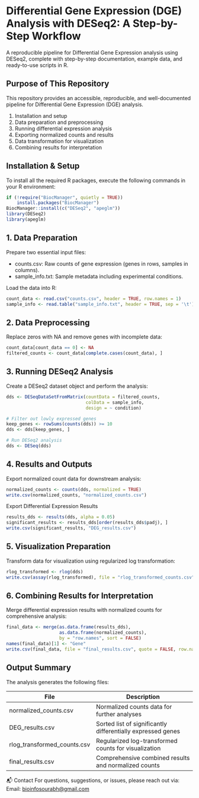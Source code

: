 # Differential Gene Expression (DGE) Analysis with DESeq2: A Step-by-Step Workflow
A reproducible pipeline for Differential Gene Expression analysis using DESeq2, complete with step-by-step documentation, example data, and ready-to-use scripts in R.

## Purpose of This Repository
This repository provides an accessible, reproducible, and well-documented pipeline for Differential Gene Expression (DGE) analysis.
1. Installation and setup
2. Data preparation and preprocessing
3. Running differential expression analysis
4. Exporting normalized counts and results
5. Data transformation for visualization
6. Combining results for interpretation

## Installation & Setup
To install all the required R packages, execute the following commands in your R environment:
```r
if (!require("BiocManager", quietly = TRUE))
    install.packages("BiocManager")
BiocManager::install(c("DESeq2", "apeglm"))
library(DESeq2)
library(apeglm)
```

## 1. Data Preparation
Prepare two essential input files:
- counts.csv: Raw counts of gene expression (genes in rows, samples in columns).
- sample_info.txt: Sample metadata including experimental conditions.

Load the data into R:
```r
count_data <- read.csv("counts.csv", header = TRUE, row.names = 1)
sample_info <- read.table("sample_info.txt", header = TRUE, sep = '\t')
```

## 2. Data Preprocessing
Replace zeros with NA and remove genes with incomplete data:
```r
count_data[count_data == 0] <- NA
filtered_counts <- count_data[complete.cases(count_data), ]
```

## 3. Running DESeq2 Analysis
Create a DESeq2 dataset object and perform the analysis:
```r
dds <- DESeqDataSetFromMatrix(countData = filtered_counts, 
                              colData = sample_info, 
                              design = ~ condition)

# Filter out lowly expressed genes
keep_genes <- rowSums(counts(dds)) >= 10
dds <- dds[keep_genes, ]

# Run DESeq2 analysis
dds <- DESeq(dds)
```

## 4. Results and Outputs
Export normalized count data for downstream analysis:
```r
normalized_counts <- counts(dds, normalized = TRUE)
write.csv(normalized_counts, "normalized_counts.csv")
```

Export Differential Expression Results
```r
results_dds <- results(dds, alpha = 0.05)
significant_results <- results_dds[order(results_dds$padj), ]
write.csv(significant_results, "DEG_results.csv")
```

## 5. Visualization Preparation
Transform data for visualization using regularized log transformation:
```r
rlog_transformed <- rlog(dds)
write.csv(assay(rlog_transformed), file = "rlog_transformed_counts.csv", quote = FALSE, row.names = TRUE)
```
## 6. Combining Results for Interpretation
Merge differential expression results with normalized counts for comprehensive analysis:
```r
final_data <- merge(as.data.frame(results_dds), 
                    as.data.frame(normalized_counts), 
                    by = "row.names", sort = FALSE)
names(final_data)[1] <- "Gene"
write.csv(final_data, file = "final_results.csv", quote = FALSE, row.names = FALSE)
```

## Output Summary
The analysis generates the following files:

| File | Description |
|----------|----------|
| normalized_counts.csv   | Normalized counts data for further analyses   |
| DEG_results.csv   | Sorted list of significantly differentially expressed genes   |
| rlog_transformed_counts.csv   | Regularized log-transformed counts for visualization   |
| final_results.csv  | Comprehensive combined results and normalized counts   |

📬 Contact
For questions, suggestions, or issues, please reach out via:
Email: bioinfosourabh@gmail.com


